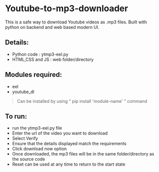 # Youtube-to-mp3-downloader
This is a safe way to download Youtube videos as .mp3 files. Built with python on backend and web based modern UI.

## Details:
- Python code : ytmp3-eel.py
- HTML,CSS and JS : web folder/directory

## Modules required:
- eel
- youtube_dl
> Can be installed by using " pip install 'module-name' " command

## To run:
- run the ytmp3-eel.py file 
- Enter the url of the video you want to download
- Select Verify 
- Ensure that the details displayed match the requirements
- Click download now option
- Once downloaded, the mp3 files will be in the same folder/directory as the source code
- Reset can be used at any time to return to the start state
